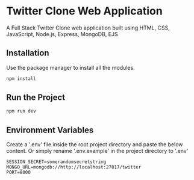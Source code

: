 # Twitter Clone Web Application

A Full Stack Twitter Clone web application built using HTML, CSS, JavaScript, Node.js, Express, MongoDB, EJS

## Installation

Use the package manager to install all the modules.

```bash
npm install
```

## Run the Project

```bash
npm run dev
```

## Environment Variables

Create a '.env' file inside the root project directory and paste the below content.
Or simply rename '.env.example' in the project directory to '.env'

```
SESSION_SECRET=somerandomsecretstring
MONGO_URL=mongodb://http://localhost:27017/twitter
PORT=8000
```
